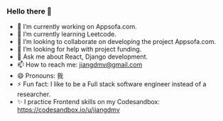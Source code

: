 ### Hello there 👋

- 🔭 I’m currently working on Appsofa.com.
- 🌱 I’m currently learning Leetcode.
- 👯 I’m looking to collaborate on developing the project Appsofa.com.
- 🤔 I’m looking for help with project funding.
- 💬 Ask me about React, Django development.
- 📫 How to reach me: jiangdmv@gmail.com
- 😄 Pronouns: 我
- ⚡ Fun fact: I like to be a Full stack software engineer instead of a researcher.
- ✨ I practice Frontend skills on my Codesandbox: https://codesandbox.io/u/jiangdmv

<!--
**jiangdmv/jiangdmv** is a ✨ _special_ ✨ repository because its `README.md` (this file) appears on your GitHub profile.

Here are some ideas to get you started:

- 🔭 I’m currently working on ...
- 🌱 I’m currently learning ...
- 👯 I’m looking to collaborate on ...
- 🤔 I’m looking for help with ...
- 💬 Ask me about ...
- 📫 How to reach me: ...
- 😄 Pronouns: ...
- ⚡ Fun fact: ...
-->
